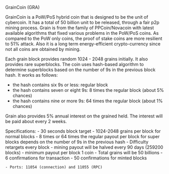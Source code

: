 
GrainCoin (GRA) 

GrainCoin is a PoW/PoS hybrid coin that is designed to be the unit of cybercoin. It has a total of 50 billion unit to be released, through a fair p2p mining process. Grain is from the family of PPCoin/Novacoin with latest available algorithms that fixed various problems in the PoW/PoS coins. As compared to the PoW only coins, the proof of stake coins are more resilient to 51% attack. Also it is a long term energy-efficient crypto-currency since not all coins are obtained by mining.

Each grain block provides random 1024 - 2048 grains initially. It also provides rare superblocks. The coin uses hash-based algorithm to determine superblocks based on the number of 9s in the previous block hash. It works as follows:
- the hash contains six 9s or less: regular block
- the hash contains seven or eight 9s: 8 times the regular block (about 5% chances)
- the hash contains nine or more 9s: 64 times the regular block (about 1% chances)

Grain also provides 5% annual interest on the grained held. The interest will be paid about every 2 weeks.

Specifications:
	- 30 seconds block target
	- 1024-2048 grains per block for normal blocks
	- 8 times or 64 times the regular payout per block for super blocks depends on the number of 9s in the previous hash
	- Difficulty retargets every block 
	- mining payout will be halved every 90 days (259200 blocks)
	- minimum payout per block 1 coin
	- Total grains will be 50 billions
	- 6 confirmations for transaction
	- 50 confirmations for minted blocks

	- Ports: 11054 (connection) and 11055 (RPC)
